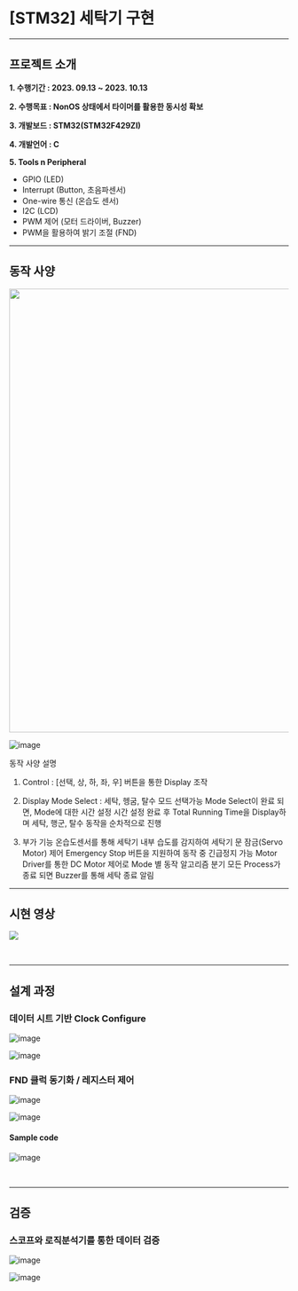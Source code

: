 # [STM32] 세탁기 구현
---------------------------------------
## 프로젝트 소개

**1. 수행기간 : 2023. 09.13 ~ 2023. 10.13**

**2. 수행목표 : NonOS 상태에서 타이머를 활용한 동시성 확보**
  
**3. 개발보드 : STM32(STM32F429ZI)**

**4. 개발언어 : C**

**5. Tools n Peripheral**
- GPIO (LED)
- Interrupt (Button, 초음파센서)
- One-wire 통신 (온습도 센서)
- I2C (LCD)
- PWM 제어 (모터 드라이버, Buzzer)
- PWM을 활용하여 밝기 조절 (FND)
  
---------------------------------------
## 동작 사양
<img src="https://github.com/user-attachments/assets/5ffc61c5-bc7f-4926-956b-727b04119ef4" width="800">


![image](https://github.com/user-attachments/assets/14bf5e6b-7f0f-4d87-bd5e-8fb0e26d08db)

동작 사양 설명

  1. Control
   : [선택, 상, 하, 좌, 우] 버튼을 통한 Display 조작

  2. Display
Mode Select : 세탁, 헹굼, 탈수 모드 선택가능
Mode Select이 완료 되면, Mode에 대한 시간 설정
시간 설정 완료 후 Total Running Time을 Display하며 세탁, 행군, 탈수 동작을 순차적으로 진행

  3. 부가 기능
온습도센서를 통해 세탁기 내부 습도를 감지하여 세탁기 문 잠금(Servo Motor) 제어
Emergency Stop 버튼을 지원하여 동작 중 긴급정지 가능
Motor Driver를 통한 DC Motor 제어로 Mode 별 동작 알고리즘 분기
모든 Process가 종료 되면 Buzzer를 통해 세탁 종료 알림
---------------------------------------

## 시현 영상
[![](https://img.youtube.com/vi/lyeTFwmIuKs/0.jpg)](https://youtu.be/lyeTFwmIuKs?t=0s)

<br>

---------------------------------------

## 설계 과정
### 데이터 시트 기반 Clock Configure
![image](https://github.com/user-attachments/assets/7745b4f7-67c7-4f79-87ae-e7375e31e378)

![image](https://github.com/user-attachments/assets/24602ecd-061e-4d77-ba5a-2d272f9c9d80)

### FND 클럭 동기화 / 레지스터 제어
![image](https://github.com/user-attachments/assets/850686ae-5a76-419d-8c7e-e47b9f342bfb)

![image](https://github.com/user-attachments/assets/a286d7ed-17e5-44a4-ab83-9891efb62faf)

#### Sample code
![image](https://github.com/user-attachments/assets/3bff5cc3-f40c-4186-ae26-c1eb7d92b49e)


<br>

---------------------------------------

## 검증
### 스코프와 로직분석기를 통한 데이터 검증
![image](https://github.com/user-attachments/assets/039a4b6e-5edb-4f8f-876e-159ee6bed3dd)

![image](https://github.com/user-attachments/assets/54c102a3-eced-4ec3-aead-9c9d7e2ff5b7)


<br>
